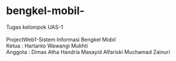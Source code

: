 # bengkel-mobil-
Tugas kelompok UAS-1
</br>
</br>
ProjectWeb1-Sistem Informasi Bengkel Mobil
</br>
Ketua : Hartanto Wawangi Mukhti
</br>
Anggota : Dimas Atha Handria
          Masayid Alfariski
          Muchamad Zainuri
